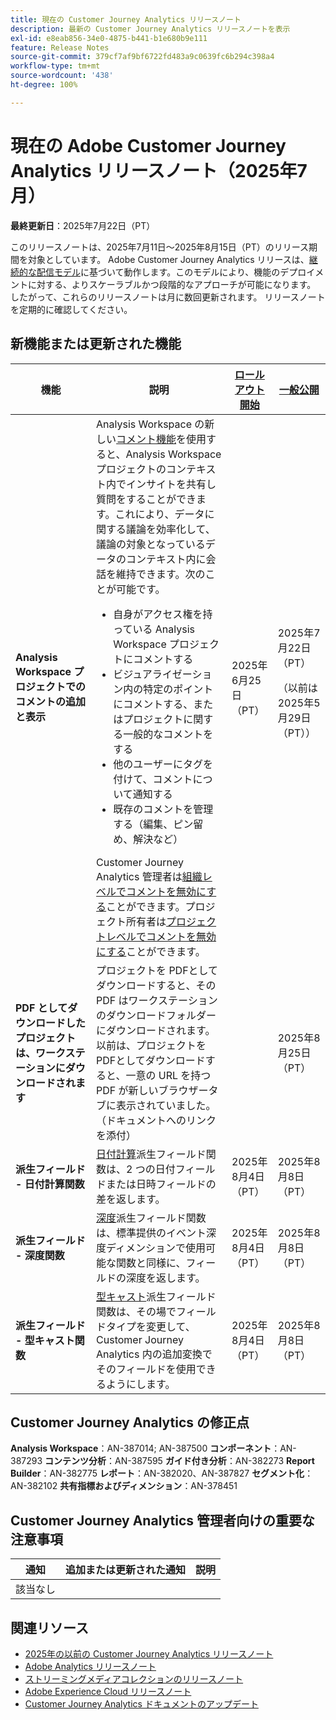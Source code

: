 ```yaml
---
title: 現在の Customer Journey Analytics リリースノート
description: 最新の Customer Journey Analytics リリースノートを表示
exl-id: e8eab856-34e0-4875-b441-b1e680b9e111
feature: Release Notes
source-git-commit: 379cf7af9bf6722fd483a9c0639fc6b294c398a4
workflow-type: tm+mt
source-wordcount: '438'
ht-degree: 100%

---
```


# 現在の Adobe Customer Journey Analytics リリースノート（2025年7月）

**最終更新日**：2025年7月22日（PT）


このリリースノートは、2025年7月11日～2025年8月15日（PT）のリリース期間を対象としています。 Adobe Customer Journey Analytics リリースは、[継続的な配信モデル](releases.md)に基づいて動作します。このモデルにより、機能のデプロイメントに対する、よりスケーラブルかつ段階的なアプローチが可能になります。 したがって、これらのリリースノートは月に数回更新されます。 リリースノートを定期的に確認してください。

## 新機能または更新された機能

| 機能 | 説明 | [ロールアウト開始](releases.md) | [一般公開](releases.md) |
| ----------- | ---------- | ------- | ---- |
| **Analysis Workspace プロジェクトでのコメントの追加と表示** | Analysis Workspace の新しい[コメント機能](https://experienceleague.adobe.com/ja/docs/analytics-platform/using/cja-workspace/build-workspace-project/comment-projects)を使用すると、Analysis Workspace プロジェクトのコンテキスト内でインサイトを共有し質問をすることができます。これにより、データに関する議論を効率化して、議論の対象となっているデータのコンテキスト内に会話を維持できます。次のことが可能です。 <ul><li>自身がアクセス権を持っている Analysis Workspace プロジェクトにコメントする</li><li>ビジュアライゼーション内の特定のポイントにコメントする、またはプロジェクトに関する一般的なコメントをする</li><li>他のユーザーにタグを付けて、コメントについて通知する</li><li>既存のコメントを管理する（編集、ピン留め、解決など）</li></ul>Customer Journey Analytics 管理者は[組織レベルでコメントを無効にする](https://experienceleague.adobe.com/ja/docs/analytics-platform/using/cja-workspace/user-preferences#ims-organization-preferences)ことができます。プロジェクト所有者は[プロジェクトレベルでコメントを無効にする](https://experienceleague.adobe.com/ja/docs/analytics-platform/using/cja-workspace/build-workspace-project/create-projects)ことができます。 | 2025年6月25日（PT） | 2025年7月22日（PT） <p>（以前は2025年5月29日（PT））</p> |
| **PDF としてダウンロードしたプロジェクトは、ワークステーションにダウンロードされます** | プロジェクトを PDFとしてダウンロードすると、その PDF はワークステーションのダウンロードフォルダーにダウンロードされます。 以前は、プロジェクトを PDFとしてダウンロードすると、一意の URL を持つ PDF が新しいブラウザータブに表示されていました。 （ドキュメントへのリンクを添付） | | 2025年8月25日（PT） |
| **派生フィールド - 日付計算関数** | [日付計算](/help/data-views/derived-fields/derived-fields.md#date-math)派生フィールド関数は、2 つの日付フィールドまたは日時フィールドの差を返します。 | 2025年8月4日（PT） | 2025年8月8日（PT） |
| **派生フィールド - 深度関数** | [深度](/help/data-views/derived-fields/derived-fields.md#depth)派生フィールド関数は、標準提供のイベント深度ディメンションで使用可能な関数と同様に、フィールドの深度を返します。 | 2025年8月4日（PT） | 2025年8月8日（PT） |
| **派生フィールド - 型キャスト関数** | [型キャスト](/help/data-views/derived-fields/derived-fields.md#typecast)派生フィールド関数は、その場でフィールドタイプを変更して、Customer Journey Analytics 内の追加変換でそのフィールドを使用できるようにします。 | 2025年8月4日（PT） | 2025年8月8日（PT） |

## Customer Journey Analytics の修正点

**Analysis Workspace**：AN-387014; AN-387500
**コンポーネント**：AN-387293
**コンテンツ分析**：AN-387595
**ガイド付き分析**：AN-382273
**Report Builder**：AN-382775
**レポート**：AN-382020、AN-387827
**セグメント化**：AN-382102
**共有指標およびディメンション**：AN-378451


## Customer Journey Analytics 管理者向けの重要な注意事項

| 通知 | 追加または更新された通知 | 説明 |
| --- | --- | --- |
| 該当なし | | |

## 関連リソース

* [2025年の以前の Customer Journey Analytics リリースノート](/help/release-notes/2025.md)
* [Adobe Analytics リリースノート](https://experienceleague.adobe.com/docs/analytics/release-notes/latest.html?lang=ja)
* [ストリーミングメディアコレクションのリリースノート](https://experienceleague.adobe.com/docs/media-analytics/using/additional-resources/release-notes.html?lang=ja)
* [Adobe Experience Cloud リリースノート](https://experienceleague.adobe.com/docs/release-notes/experience-cloud/current.html?lang=ja)
* [Customer Journey Analytics ドキュメントのアップデート](/help/release-notes/doc-changes.md)
